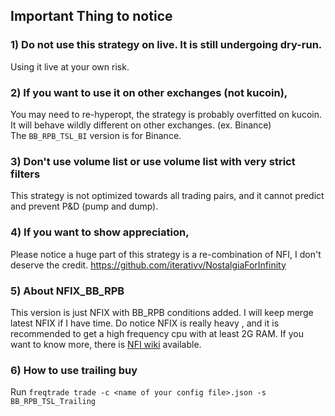 
## Important Thing to notice
### 1) Do not use this strategy on live. It is still undergoing dry-run. 
Using it live at your own risk.
### 2) If you want to use it on other exchanges (not kucoin), 
You may need to re-hyperopt, the strategy is probably overfitted on kucoin. It will behave wildly different on other exchanges. (ex. Binance) <br>
The ```BB_RPB_TSL_BI``` version is for Binance. 
### 3) Don't use volume list or use volume list with very strict filters
This strategy is not optimized towards all trading pairs, and it cannot predict and prevent P&D (pump and dump).

### 4) If you want to show appreciation, 
Please notice a huge part of this strategy is a re-combination of NFI, I don't deserve the credit.
https://github.com/iterativv/NostalgiaForInfinity



### 5) About NFIX_BB_RPB
This version is just NFIX with BB_RPB conditions added. I will keep merge latest NFIX if I have time. Do notice NFIX is really heavy
, and it is recommended to get a high frequency cpu with at least 2G RAM. 
If you want to know more, there is [NFI wiki](https://github.com/iterativv/NostalgiaForInfinity/wiki) available.
### 6) How to use trailing buy
Run ```freqtrade trade -c <name of your config file>.json -s BB_RPB_TSL_Trailing```
